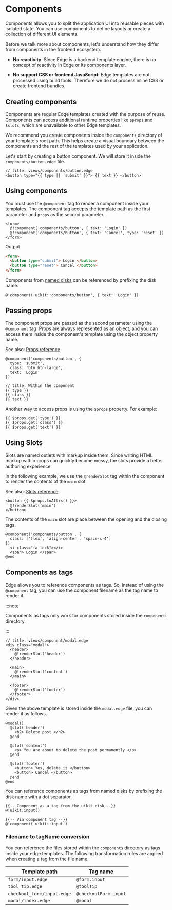 # Components

Components allows you to split the application UI into reusable pieces with isolated state. You can use components to define layouts or create a collection of different UI elements.

Before we talk more about components, let's understand how they differ from components in the frontend ecosystem.

- **No reactivity**: Since Edge is a backend template engine, there is no concept of reactivity in Edge or its components layer.

- **No support CSS or frontend JavaScript**: Edge templates are not processed using build tools. Therefore we do not process inline CSS or create frontend bundles.

## Creating components

Components are regular Edge templates created with the purpose of reuse. Components can access additional runtime properties like `$props` and `$slots`, which are unavailable to other Edge templates.

We recommend you create components inside the `components` directory of your template's root path. This helps create a visual boundary between the components and the rest of the templates used by your application.

Let's start by creating a button component. We will store it inside the `components/button.edge` file. 

```edge
// title: views/components/button.edge
<button type="{{ type || 'submit' }}"> {{ text }} </button>
```

## Using components

You must use the `@component` tag to render a component inside your templates. The component tag accepts the template path as the first parameter and `props` as the second parameter.

```edge
<form>
  @!component('components/button', { text: 'Login' })
  @!component('components/button', { text: 'Cancel', type: 'reset' })
</form>
```

Output

```html
<form>
  <button type="submit"> Login </button>
  <button type="reset"> Cancel </button>
</form>
```

Components from [named disks](../getting_started.md#mounting-disks) can be referenced by prefixing the disk name.

```edge
@!component('uikit::components/button', { text: 'Login' })
```

## Passing props

The component props are passed as the second parameter using the `@component` tag. Props are always represented as an object, and you can access them inside the component's template using the object property name.

See also: [Props reference](./props.md)

```edge
@component('components/button', {
  type: 'submit',
  class: 'btn btn-large',
  text: 'Login'
})
```

```edge
// title: Within the component
{{ type }}
{{ class }}
{{ text }}
```

Another way to access props is using the `$props` property. For example:

```edge
{{ $props.get('type') }}
{{ $props.get('class') }}
{{ $props.get('text') }}
```

## Using Slots

Slots are named outlets with markup inside them. Since writing HTML markup within props can quickly become messy, the slots provide a better authoring experience.

In the following example, we use the `@renderSlot` tag within the component to render the contents of the `main` slot.

See also: [Slots reference](./slots.md)

```edge
<button {{ $props.toAttrs() }}>
  @!renderSlot('main')
</button>
```

The contents of the `main` slot are place between the opening and the closing tags.

```edge
@component('components/button', {
  class: ['flex', 'align-center', 'space-x-4']
})
  <i class="fa-lock"></i>
  <span> Login </span>
@end
```

## Components as tags

Edge allows you to reference components as tags. So, instead of using the `@component` tag, you can use the component filename as the tag name to render it.


:::note

Components as tags only work for components stored inside the `components` directory.


:::


```edge
// title: views/component/modal.edge
<div class="modal">
  <header>
    @!renderSlot('header')
  </header>

  <main>
    @!renderSlot('content')
  </main>

  <footer>
    @!renderSlot('footer')
  </footer>
</div>
```

Given the above template is stored inside the `modal.edge` file, you can render it as follows.

```edge
@modal()
  @slot('header')
    <h2> Delete post </h2>
  @end

  @slot('content')
    <p> You are about to delete the post permanently </p>
  @end

  @slot('footer')
    <button> Yes, delete it </button>
    <button> Cancel </button>
  @end
@end
```

You can reference components as tags from named disks by prefixing the disk name with a dot separator.

```edge
{{-- Component as a tag from the uikit disk --}}
@!uikit.input()

{{-- Via component tag --}}
@!component('uikit::input')
```

### Filename to tagName conversion

You can reference the files stored within the `components` directory as tags inside your edge templates. The following transformation rules are applied when creating a tag from the file name.

| Template path | Tag name |
|---------------|------------|
| `form/input.edge` | `@form.input` |
| `tool_tip.edge` | `@toolTip` |
| `checkout_form/input.edge` | `@checkoutForm.input` |
| `modal/index.edge` | `@modal` |
